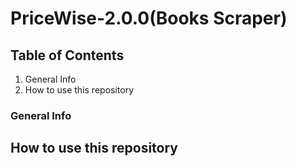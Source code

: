 # PriceWise-2.0.0(Books Scraper)

## Table of Contents

1. General Info
2. How to use this repository

### General Info



## How to use this repository

